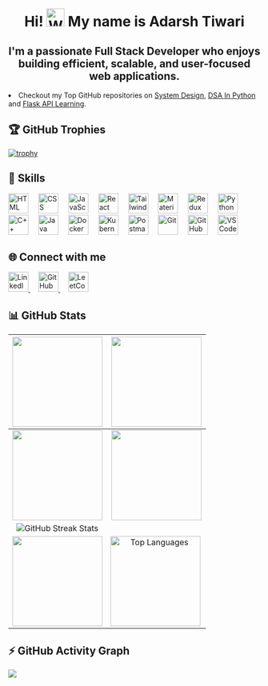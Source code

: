 <h1 align="center"> Hi! <img src="https://user-images.githubusercontent.com/18350557/176309783-0785949b-9127-417c-8b55-ab5a4333674e.gif" width="36" height="36" alt="Waving Hand Emoji"> My name is Adarsh Tiwari</h1>

<h2 align="center"> I'm a passionate <b>Full Stack Developer</b> who enjoys building efficient, scalable, and user-focused web applications. 
 </h2>
 <li>Checkout my Top GitHub repositories on <a href = "https://github.com/AdarshTiwari3/system-design">System Design</a>, <a href = "https://github.com/AdarshTiwari3/DSA-In-Python">DSA In Python</a> and <a href = "https://github.com/AdarshTiwari3/Flask-API-Learning">Flask API Learning</a>.</li>
 
## 🏆 GitHub Trophies 

[![trophy](https://github-profile-trophy.vercel.app/?username=AdarshTiwari3&theme=onedark)](https://github.com/ryo-ma/github-profile-trophy)

## 🦾 Skills
<div align="left">
  <img src="https://skillicons.dev/icons?i=html" height="40" alt="HTML" title="HTML" />
  <img width="12" />
  <img src="https://skillicons.dev/icons?i=css" height="40" alt="CSS" title="CSS" />
  <img width="12" />
  <img src="https://skillicons.dev/icons?i=js" height="40" alt="JavaScript" title="JavaScript" />
  <img width="12" />
  <img src="https://skillicons.dev/icons?i=react" height="40" alt="React" title="React" />
  <img width="12" />
  <img src="https://skillicons.dev/icons?i=tailwind" height="40" alt="Tailwind CSS" title="Tailwind CSS" />
  <img width="12" />
  <img src="https://skillicons.dev/icons?i=materialui" height="40" alt="Material UI" title="Material UI" />
  <img width="12" />
  <img src="https://skillicons.dev/icons?i=redux" height="40" alt="Redux" title="Redux" />
  <img width="12" />
  <img src="https://skillicons.dev/icons?i=python" height="40" alt="Python" title="Python" />
  <img width="12" />
  <img src="https://skillicons.dev/icons?i=cpp" height="40" alt="C++" title="C++" />
  <img width="12" />
  <img src="https://skillicons.dev/icons?i=java" height="40" alt="Java" title="Java" />
  <img width="12" />
  <img src="https://skillicons.dev/icons?i=docker" height="40" alt="Docker" title="Docker" />
  <img width="12" />
  <img src="https://skillicons.dev/icons?i=kubernetes" height="40" alt="Kubernetes" title="Kubernetes" />
  <img width="12" />
  <img src="https://skillicons.dev/icons?i=postman" height="40" alt="Postman" title="Postman" />
  <img width="12" />
  <img src="https://skillicons.dev/icons?i=git" height="40" alt="Git" title="Git" />
  <img width="12" />
  <img src="https://skillicons.dev/icons?i=github" height="40" alt="GitHub" title="GitHub" />
  <img width="12" />
  <img src="https://skillicons.dev/icons?i=vscode" height="40" alt="VS Code" title="VS Code" />
</div>


## 🌐 Connect with me
<div align="left">
  <a href="https://www.linkedin.com/in/adarsh-tiwari-b29209160/" target="_blank">
    <img src="https://skillicons.dev/icons?i=linkedin" height="40" alt="LinkedIn" title="LinkedIn" />
  </a>
  <img width="12" />
  
  <a href="https://github.com/AdarshTiwari3" target="_blank">
    <img src="https://skillicons.dev/icons?i=github" height="40" alt="GitHub" title="GitHub Profile" />
  </a>
  <img width="12" />
  
  <a href="https://leetcode.com/u/iAdarsh03/" target="_blank">
    <img src="https://upload.wikimedia.org/wikipedia/commons/1/19/LeetCode_logo_black.png" height="40" alt="LeetCode" title="LeetCode Profile" />
  </a>
</div>

## 📊 GitHub Stats

| <img align="center" src="http://github-profile-summary-cards.vercel.app/api/cards/stats?username=AdarshTiwari3&theme=tokyonight" height="180em" /> | <img align="center" src="http://github-profile-summary-cards.vercel.app/api/cards/most-commit-language?username=AdarshTiwari3&theme=tokyonight" height="180em" /> |
|:---:|:---:|
| <img align="center" src="http://github-profile-summary-cards.vercel.app/api/cards/repos-per-language?username=AdarshTiwari3&theme=tokyonight" height="180em" /> | <img align="center" src="http://github-profile-summary-cards.vercel.app/api/cards/productive-time?username=AdarshTiwari3&theme=tokyonight" height="180em" /> |
| ![GitHub Streak Stats](https://github-readme-streak-stats.herokuapp.com/?user=AdarshTiwari3&theme=tokyonight&hide_border=false)  
| <img align="center" src="http://github-profile-summary-cards.vercel.app/api/cards/profile-details?username=AdarshTiwari3&theme=tokyonight" height="180em" /> | <img align="left" height="180em" src="https://github-readme-stats.vercel.app/api/top-langs/?username=AdarshTiwari3&layout=compact&theme=tokyonight" alt="Top Languages" /> |

 ## ⚡ GitHub Activity Graph

<img align="center" src="https://github-readme-activity-graph.vercel.app/graph?username=AdarshTiwari3&theme=github" />

